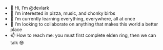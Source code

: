 - 👋 Hi, I’m @devlark
- 👀 I’m interested in pizza, music, and chonky birbs
- 🌱 I’m currently learning everything, everywhere, all at once
- 💞️ I’m looking to collaborate on anything that makes this world a better place
- 📫 How to reach me: you must first complete elden ring, then we can talk 😎

<!---
devlark/devlark is a ✨ special ✨ repository because its `README.md` (this file) appears on your GitHub profile.
You can click the Preview link to take a look at your changes.
--->
